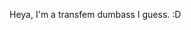 Heya, I'm a transfem dumbass I guess. :D

<!---
ActualNK358/ActualNK358 is a ✨ special ✨ repository because its `README.md` (this file) appears on your GitHub profile.
You can click the Preview link to take a look at your changes.
--->
